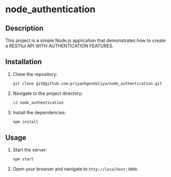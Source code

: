 # node_authentication

## Description

This project is a simple Node.js application that demonstrates how to create a RESTful API WITH AUTHENTICATION FEATURES.

## Installation

1. Clone the repository:
   ```sh
   git clone git@github.com:priyankgondaliya/node_authentication.git
   ```
2. Navigate to the project directory:
   ```sh
   cd node_authentication
   ```
3. Install the dependencies:
   ```sh
   npm install
   ```

## Usage

1. Start the server:
   ```sh
   npm start
   ```
2. Open your browser and navigate to `http://localhost:3000`.
